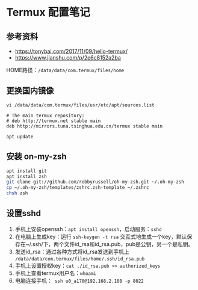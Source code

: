 # Termux 配置笔记

## 参考资料

- https://tonybai.com/2017/11/09/hello-termux/
- https://www.jianshu.com/p/2e6c8152a2ba

HOME路径：`/data/data/com.termux/files/home`

## 更换国内镜像

`vi /data/data/com.termux/files/usr/etc/apt/sources.list`

```
# The main termux repository:
# deb http://termux.net stable main
deb http://mirrors.tuna.tsinghua.edu.cn/termux stable main
```

`apt update`

## 安装 on-my-zsh

```sh
apt install git
apt install zsh
git clone git://github.com/robbyrussell/oh-my-zsh.git ~/.oh-my-zsh
cp ~/.oh-my-zsh/templates/zshrc.zsh-template ~/.zshrc
chsh zsh
```

## 设置sshd

1. 手机上安装openssh：`apt install openssh`，启动服务：`sshd`
2. 在电脑上生成key：运行 `ssh-keygen -t rsa` 交互式地生成一个key，默认保存在~/.ssh/下，两个文件id_rsa和id_rsa.pub，pub是公钥，另一个是私钥。
3. 发送id_rsa：通过各种方式将id_rsa发送到手机上 `/data/data/com.termux/files/home/.ssh/id_rsa.pub`
4. 手机上设置授权key：`cat ./id_rsa.pub >> authorized_keys`
5. 手机上查看termux用户名：`whoami`
6. 电脑连接手机：` ssh u0_a170@192.168.2.108 -p 8022`
